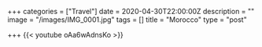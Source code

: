 +++
categories = ["Travel"]
date = 2020-04-30T22:00:00Z
description = ""
image = "/images/IMG_0001.jpg"
tags = []
title = "Morocco"
type = "post"

+++
    {{< youtube oAa6wAdnsKo >}}
